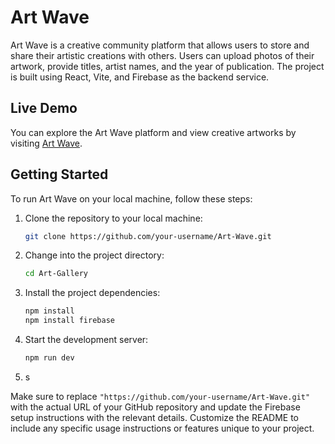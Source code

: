 # Art Wave

Art Wave is a creative community platform that allows users to store and share their artistic creations with others. Users can upload photos of their artwork, provide titles, artist names, and the year of publication. The project is built using React, Vite, and Firebase as the backend service.

## Live Demo

You can explore the Art Wave platform and view creative artworks by visiting [Art Wave](https://art-wave.netlify.app/).

## Getting Started

To run Art Wave on your local machine, follow these steps:

1. Clone the repository to your local machine:

   ```bash
   git clone https://github.com/your-username/Art-Wave.git

2. Change into the project directory:

   ```bash
   cd Art-Gallery
3. Install the project dependencies:

   ```bash
   npm install
   npm install firebase
4. Start the development server:

   ```bash
   npm run dev
5.  s



   
Make sure to replace `"https://github.com/your-username/Art-Wave.git"` with the actual URL of your GitHub repository and update the Firebase setup instructions with the relevant details. Customize the README to include any specific usage instructions or features unique to your project.


